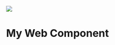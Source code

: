 <img src="https://img.shields.io/badge/lit-324FFF?style=for-the-badge&logo=lit&logoColor=white" /> &nbsp;

# My Web Component
